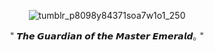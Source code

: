 <center>

![tumblr_p8098y84371soa7w1o1_250](https://github.com/user-attachments/assets/70f4c1a1-29b1-4a6c-93e1-8f4beaa9d647)

" 𝙏𝙝𝙚 𝙂𝙪𝙖𝙧𝙙𝙞𝙖𝙣 𝙤𝙛 𝙩𝙝𝙚 𝙈𝙖𝙨𝙩𝙚𝙧 𝙀𝙢𝙚𝙧𝙖𝙡𝙙｡ "

</center>
